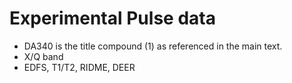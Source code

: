 # Experimental Pulse data
- DA340 is the title compound (1) as referenced in the main text. 
- X/Q band 
- EDFS, T1/T2, RIDME, DEER
